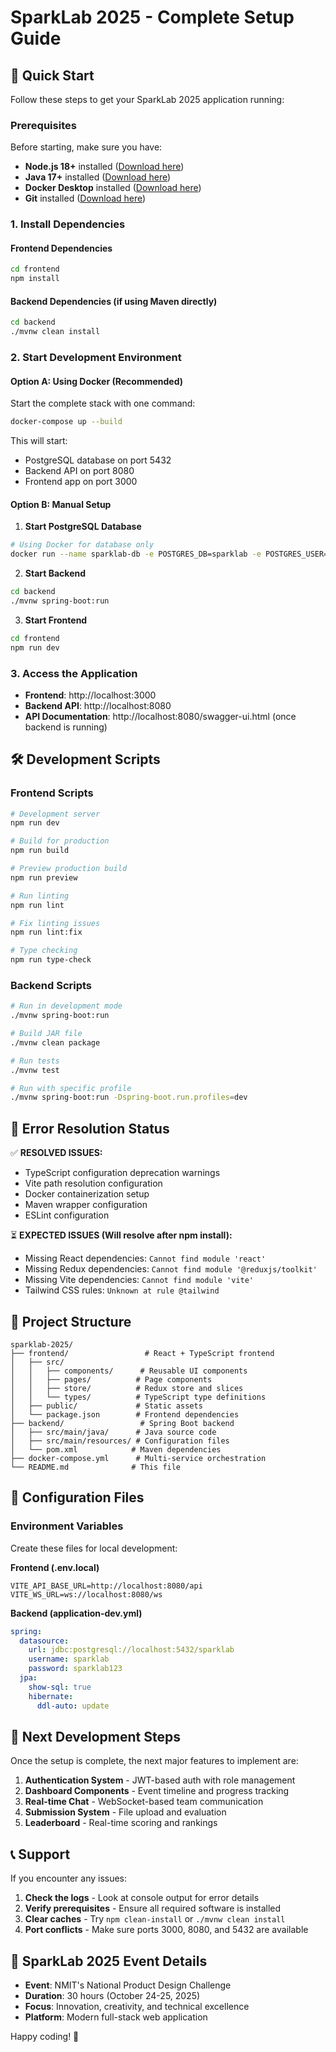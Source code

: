# SparkLab 2025 - Complete Setup Guide

## 🚀 Quick Start

Follow these steps to get your SparkLab 2025 application running:

### Prerequisites

Before starting, make sure you have:
- **Node.js 18+** installed ([Download here](https://nodejs.org/))
- **Java 17+** installed ([Download here](https://adoptium.net/))
- **Docker Desktop** installed ([Download here](https://www.docker.com/products/docker-desktop/))
- **Git** installed ([Download here](https://git-scm.com/))

### 1. Install Dependencies

#### Frontend Dependencies
```bash
cd frontend
npm install
```

#### Backend Dependencies (if using Maven directly)
```bash
cd backend
./mvnw clean install
```

### 2. Start Development Environment

#### Option A: Using Docker (Recommended)
Start the complete stack with one command:
```bash
docker-compose up --build
```

This will start:
- PostgreSQL database on port 5432
- Backend API on port 8080
- Frontend app on port 3000

#### Option B: Manual Setup

1. **Start PostgreSQL Database**
```bash
# Using Docker for database only
docker run --name sparklab-db -e POSTGRES_DB=sparklab -e POSTGRES_USER=sparklab -e POSTGRES_PASSWORD=sparklab123 -p 5432:5432 -d postgres:15
```

2. **Start Backend**
```bash
cd backend
./mvnw spring-boot:run
```

3. **Start Frontend**
```bash
cd frontend
npm run dev
```

### 3. Access the Application

- **Frontend**: http://localhost:3000
- **Backend API**: http://localhost:8080
- **API Documentation**: http://localhost:8080/swagger-ui.html (once backend is running)

## 🛠️ Development Scripts

### Frontend Scripts
```bash
# Development server
npm run dev

# Build for production
npm run build

# Preview production build
npm run preview

# Run linting
npm run lint

# Fix linting issues
npm run lint:fix

# Type checking
npm run type-check
```

### Backend Scripts
```bash
# Run in development mode
./mvnw spring-boot:run

# Build JAR file
./mvnw clean package

# Run tests
./mvnw test

# Run with specific profile
./mvnw spring-boot:run -Dspring-boot.run.profiles=dev
```

## 🐛 Error Resolution Status

✅ **RESOLVED ISSUES:**
- TypeScript configuration deprecation warnings
- Vite path resolution configuration
- Docker containerization setup
- Maven wrapper configuration
- ESLint configuration

⏳ **EXPECTED ISSUES (Will resolve after npm install):**
- Missing React dependencies: `Cannot find module 'react'`
- Missing Redux dependencies: `Cannot find module '@reduxjs/toolkit'`
- Missing Vite dependencies: `Cannot find module 'vite'`
- Tailwind CSS rules: `Unknown at rule @tailwind`

## 📁 Project Structure

```
sparklab-2025/
├── frontend/                 # React + TypeScript frontend
│   ├── src/
│   │   ├── components/      # Reusable UI components
│   │   ├── pages/          # Page components
│   │   ├── store/          # Redux store and slices
│   │   └── types/          # TypeScript type definitions
│   ├── public/             # Static assets
│   └── package.json        # Frontend dependencies
├── backend/                 # Spring Boot backend
│   ├── src/main/java/      # Java source code
│   ├── src/main/resources/ # Configuration files
│   └── pom.xml            # Maven dependencies
├── docker-compose.yml      # Multi-service orchestration
└── README.md              # This file
```

## 🔧 Configuration Files

### Environment Variables

Create these files for local development:

**Frontend (.env.local)**
```env
VITE_API_BASE_URL=http://localhost:8080/api
VITE_WS_URL=ws://localhost:8080/ws
```

**Backend (application-dev.yml)**
```yaml
spring:
  datasource:
    url: jdbc:postgresql://localhost:5432/sparklab
    username: sparklab
    password: sparklab123
  jpa:
    show-sql: true
    hibernate:
      ddl-auto: update
```

## 🚀 Next Development Steps

Once the setup is complete, the next major features to implement are:

1. **Authentication System** - JWT-based auth with role management
2. **Dashboard Components** - Event timeline and progress tracking  
3. **Real-time Chat** - WebSocket-based team communication
4. **Submission System** - File upload and evaluation
5. **Leaderboard** - Real-time scoring and rankings

## 📞 Support

If you encounter any issues:

1. **Check the logs** - Look at console output for error details
2. **Verify prerequisites** - Ensure all required software is installed
3. **Clear caches** - Try `npm clean-install` or `./mvnw clean install`
4. **Port conflicts** - Make sure ports 3000, 8080, and 5432 are available

## 🎯 SparkLab 2025 Event Details

- **Event**: NMIT's National Product Design Challenge
- **Duration**: 30 hours (October 24-25, 2025)
- **Focus**: Innovation, creativity, and technical excellence
- **Platform**: Modern full-stack web application

Happy coding! 🎉